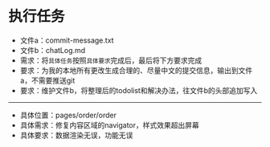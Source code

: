 # 执行任务

- 文件a：commit-message.txt
- 文件b：chatLog.md
- 需求：将`具体任务`按照`具体要求`完成后，最后将下方要求完成
- 要求：为我的本地所有更改生成合理的、尽量中文的提交信息，输出到文件a，不需要推送git
- 要求：维护文件b，将整理后的todolist和解决办法，往文件b的头部追加写入

--- 

- 具体位置：pages/order/order
- 具体需求：修复内容区域的navigator，样式效果超出屏幕
- 具体要求：数据渲染无误，功能无误
